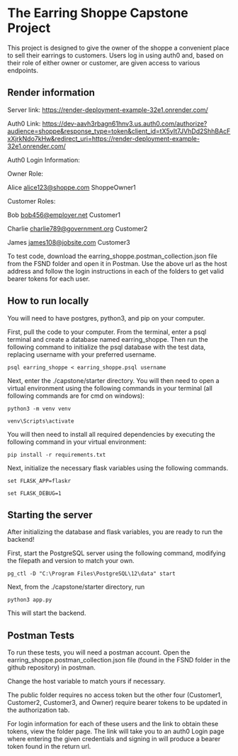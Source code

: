 # The Earring Shoppe Capstone Project

This project is designed to give the owner of the shoppe a convenient place to sell their earrings to customers. Users log in using auth0 and, based on their role of either owner or customer, are given access to various endpoints.


## Render information

Server link: https://render-deployment-example-32e1.onrender.com/

Auth0 Link: https://dev-aavh3rbagn61hnv3.us.auth0.com/authorize?audience=shoppe&response_type=token&client_id=tX5yIt7JVhDd2ShhBAcFxXjrkNdo7kHw&redirect_uri=https://render-deployment-example-32e1.onrender.com/

Auth0 Login Information:

Owner Role:

Alice
alice123@shoppe.com
ShoppeOwner1


Customer Roles:

Bob
bob456@employer.net
Customer1

Charlie
charlie789@government.org
Customer2

James
james108@jobsite.com
Customer3




To test code, download the earring_shoppe.postman_collection.json file from the FSND folder and open it in Postman. Use the above url as the host address and follow the login instructions in each of the folders to get valid bearer tokens for each user.





## How to run locally

You will need to have postgres, python3, and pip on your computer.

First, pull the code to your computer. From the terminal, enter a psql terminal and create a database named earring_shoppe. Then run the following command to initialize the psql database with the test data, replacing username with your preferred username.

```
psql earring_shoppe < earring_shoppe.psql username
```




Next, enter the ./capstone/starter directory. You will then need to open a virtual environment using the following commands in your terminal (all following commands are for cmd on windows):

```
python3 -m venv venv
```

```
venv\Scripts\activate
```

You will then need to install all required dependencies by executing the following command in your virtual environment:

```
pip install -r requirements.txt
```



Next, initialize the necessary flask variables using the following commands.

```
set FLASK_APP=flaskr
```

```
set FLASK_DEBUG=1
```


## Starting the server

After initializing the database and flask variables, you are ready to run the backend!

First, start the PostgreSQL server using the following command, modifying the filepath and version to match your own.

```
pg_ctl -D "C:\Program Files\PostgreSQL\12\data" start
```


Next, from the ./capstone/starter directory, run

```
python3 app.py
```

This will start the backend.


## Postman Tests

To run these tests, you will need a postman account. Open the earring_shoppe.postman_collection.json file (found in the FSND folder in the github repository) in postman.

Change the host variable to match yours if necessary.

The public folder requires no access token but the other four (Customer1, Customer2, Customer3, and Owner) require bearer tokens to be updated in the authorization tab.

For login information for each of these users and the link to obtain these tokens, view the folder page. The link will take you to an auth0 Login page where entering the given credentials and signing in will produce a bearer token found in the return url.

